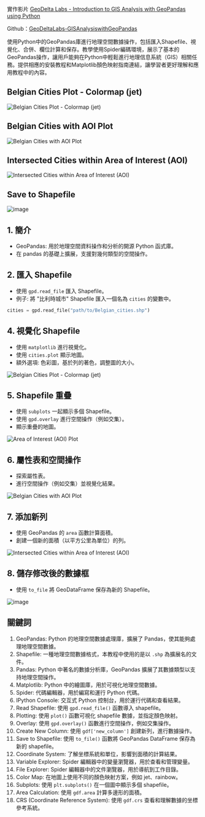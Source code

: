 實作影片 [GeoDelta Labs - Introduction to GIS Analysis with GeoPandas using Python](https://www.youtube.com/watch?v=slqZVgB8tIg)

Github：[GeoDeltaLabs-GISAnalysiswithGeoPandas](https://github.com/RainBowT0506/GeoDeltaLabs-GISAnalysiswithGeoPandas)

使用Python中的GeoPandas庫進行地理空間數據操作，包括匯入Shapefile、視覺化、合併、欄位計算和保存。教學使用Spider編碼環境，展示了基本的GeoPandas操作，讓用戶能夠在Python中輕鬆進行地理信息系統（GIS）相關任務。提供相應的安裝教程和Matplotlib顏色映射指南連結，讓學習者更好理解和應用教程中的內容。
## Belgian Cities Plot - Colormap (jet)
![Belgian Cities Plot - Colormap (jet)](https://github.com/RainBowT0506/GeoDeltaLabs-GISAnalysiswithGeoPandas/assets/109667537/f39326a9-43fe-41ad-bc27-351a115d2fe2)

## Belgian Cities with AOI Plot
![Belgian Cities with AOI Plot](https://github.com/RainBowT0506/GeoDeltaLabs-GISAnalysiswithGeoPandas/assets/109667537/b7ffb53a-60ab-428c-acd6-c97c08f7acd9)

## Intersected Cities within Area of Interest (AOI)
![Intersected Cities within Area of Interest (AOI)](https://github.com/RainBowT0506/GeoDeltaLabs-GISAnalysiswithGeoPandas/assets/109667537/e501026a-1ed5-4d0f-946f-2abbf7f1befd)

## Save to Shapefile
![image](https://github.com/RainBowT0506/GeoDeltaLabs-GISAnalysiswithGeoPandas/assets/109667537/4c6ff8e1-4f90-45da-aabe-999872f57807)

## 1. 簡介
- GeoPandas: 用於地理空間資料操作和分析的開源 Python 函式庫。
- 在 pandas 的基礎上擴展，支援對幾何類型的空間操作。

## 2. 匯入 Shapefile
- 使用 `gpd.read_file` 匯入 Shapefile。
- 例子: 將 "比利時城市" Shapefile 匯入一個名為 `cities` 的變數中。

```python
cities = gpd.read_file("path/to/Belgian_cities.shp")
```

## 4. 視覺化 Shapefile
- 使用 `matplotlib` 進行視覺化。
- 使用 `cities.plot` 顯示地圖。
- 額外選項: 色彩圖，基於列的著色，調整圖的大小。

![Belgian Cities Plot - Colormap (jet)](https://github.com/RainBowT0506/GeoDeltaLabs-GISAnalysiswithGeoPandas/assets/109667537/f39326a9-43fe-41ad-bc27-351a115d2fe2)

## 5. Shapefile 重疊
- 使用 `subplots` 一起顯示多個 Shapefile。
- 使用 `gpd.overlay` 進行空間操作（例如交集）。
- 顯示重疊的地圖。

![Area of Interest (AOI) Plot](https://github.com/RainBowT0506/GeoDeltaLabs-GISAnalysiswithGeoPandas/assets/109667537/a8ba657c-84f3-4d37-ae3d-6590ec2d6bfa)
## 6. 屬性表和空間操作
- 探索屬性表。
- 進行空間操作（例如交集）並視覺化結果。

![Belgian Cities with AOI Plot](https://github.com/RainBowT0506/GeoDeltaLabs-GISAnalysiswithGeoPandas/assets/109667537/b7ffb53a-60ab-428c-acd6-c97c08f7acd9)
## 7. 添加新列
- 使用 GeoPandas 的 `area` 函數計算面積。
- 創建一個新的面積（以平方公里為單位）的列。

![Intersected Cities within Area of Interest (AOI)](https://github.com/RainBowT0506/GeoDeltaLabs-GISAnalysiswithGeoPandas/assets/109667537/e501026a-1ed5-4d0f-946f-2abbf7f1befd)
## 8. 儲存修改後的數據框
- 使用 `to_file` 將 GeoDataFrame 保存為新的 Shapefile。

![image](https://github.com/RainBowT0506/GeoDeltaLabs-GISAnalysiswithGeoPandas/assets/109667537/4c6ff8e1-4f90-45da-aabe-999872f57807)


## 關鍵詞
1. GeoPandas: Python 的地理空間數據處理庫，擴展了 Pandas，使其能夠處理地理空間數據。
2. Shapefile: 一種地理空間數據格式，本教程中使用的是以 `.shp` 為擴展名的文件。
3. Pandas: Python 中著名的數據分析庫，GeoPandas 擴展了其數據類型以支持地理空間操作。
4. Matplotlib: Python 中的繪圖庫，用於可視化地理空間數據。
5. Spider: 代碼編輯器，用於編寫和運行 Python 代碼。
6. IPython Console: 交互式 Python 控制台，用於運行代碼和查看結果。
7. Read Shapefile: 使用 `gpd.read_file()` 函數導入 shapefile。
8. Plotting: 使用 `plot()` 函數可視化 shapefile 數據，並指定顏色映射。
9. Overlay: 使用 `gpd.overlay()` 函數進行空間操作，例如交集操作。
10. Create New Column: 使用 `gdf['new_column']` 創建新列，進行數據操作。
11. Save to Shapefile: 使用 `to_file()` 函數將 GeoPandas DataFrame 保存為新的 shapefile。
12. Coordinate System: 了解坐標系統和單位，影響到面積的計算結果。
13. Variable Explorer: Spider 編輯器中的變量瀏覽器，用於查看和管理變量。
14. File Explorer: Spider 編輯器中的文件瀏覽器，用於導航到工作目錄。
15. Color Map: 在地圖上使用不同的顏色映射方案，例如 jet、rainbow。
16. Subplots: 使用 `plt.subplots()` 在一個圖中顯示多個 shapefile。
17. Area Calculation: 使用 `gdf.area` 計算多邊形的面積。
18. CRS (Coordinate Reference System): 使用 `gdf.crs` 查看和理解數據的坐標參考系統。
